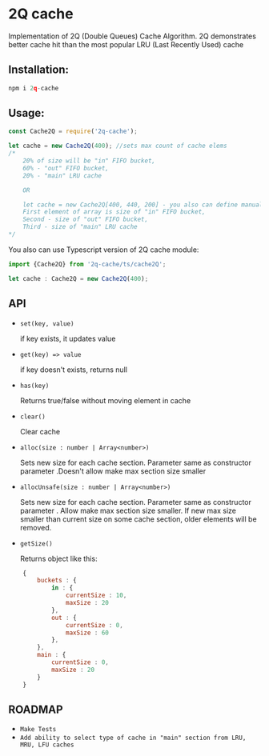 # 2Q cache

Implementation of 2Q (Double Queues) Cache Algorithm.
2Q demonstrates better cache hit than the most popular LRU (Last Recently Used) cache

## Installation:

```javascript
npm i 2q-cache
```

## Usage:

```javascript
const Cache2Q = require('2q-cache');

let cache = new Cache2Q(400); //sets max count of cache elems
/*
    20% of size will be "in" FIFO bucket,
    60% - "out" FIFO bucket,
    20% - "main" LRU cache

    OR

    let cache = new Cache2Q[400, 440, 200] - you also can define manually sizes of each section in cache.
    First element of array is size of "in" FIFO bucket,
    Second - size of "out" FIFO bucket,
    Third - size of "main" LRU cache
*/
```

You also can use Typescript version of 2Q cache module:

```typescript
import {Cache2Q} from '2q-cache/ts/cache2Q';

let cache : Cache2Q = new Cache2Q(400); 
```

## API

* `set(key, value)`

    if key exists, it updates value

* `get(key) => value`

    if key doesn't exists, returns null

* `has(key)`

    Returns true/false without moving element in cache

* `clear()` 

    Clear cache

* `alloc(size : number | Array<number>)`

    Sets new size for each cache section. Parameter same as constructor parameter .Doesn't allow make max section size smaller

* `allocUnsafe(size : number | Array<number>)`

    Sets new size for each cache section. Parameter same as constructor parameter . Allow make max section size smaller.
    If new max size smaller than current size on some cache section, older elements will be removed.

* `getSize()`

    Returns object like this:

```javascript
    {
        buckets : {
            in : {
                currentSize : 10,
                maxSize : 20
            },
            out : {
                currentSize : 0,
                maxSize : 60
            },
        },
        main : {
            currentSize : 0,
            maxSize : 20
        }
    }
```

## ROADMAP

* `Make Tests`
* `Add ability to select type of cache in "main" section from LRU, MRU, LFU caches`